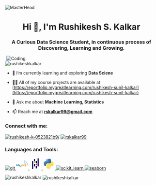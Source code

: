 ![MasterHead](https://resumespice.com/wp-content/uploads/2021/03/8.png)
<h1 align="center">Hi 👋, I'm Rushikesh S. Kalkar</h1>
<h3 align="center">A Curious Data Science Student, in continuous process of Discovering, Learning and Growing.</h3>
<image align="right" alt="Coding" width="500" src="https://user-images.githubusercontent.com/75851313/151668395-5591532b-28da-46a6-9476-7c9694bcb60e.gif">

<p align="left"> <img src="https://komarev.com/ghpvc/?username=rushikeshkalkar&label=Profile%20views&color=0e75b6&style=flat" alt="rushikeshkalkar" /> </p>

- 🌱 I’m currently learning and exploring **Data Sciene**

- 👨‍💻 All of my course projects are available at [https://eportfolio.mygreatlearning.com/rushikesh-sunil-kalkar](https://eportfolio.mygreatlearning.com/rushikesh-sunil-kalkar)

- 💬 Ask me about **Machine Learning, Statistics**

- 📫 Reach me at **rskalkar99@gmail.com**

<h3 align="left">Connect with me:</h3>
<p align="left">
<a href="https://linkedin.com/in/rushikesh-k-0523821b9/" target="blank"><img align="center" src="https://raw.githubusercontent.com/rahuldkjain/github-profile-readme-generator/master/src/images/icons/Social/linked-in-alt.svg" alt="rushikesh-k-0523821b9/" height="30" width="40" /></a>
<a href="https://www.hackerrank.com/rskalkar99" target="blank"><img align="center" src="https://raw.githubusercontent.com/rahuldkjain/github-profile-readme-generator/master/src/images/icons/Social/hackerrank.svg" alt="rskalkar99" height="30" width="40" /></a>
</p>

<h3 align="left">Languages and Tools:</h3>
<p align="left"> <a href="https://git-scm.com/" target="_blank" rel="noreferrer"> <img src="https://www.vectorlogo.zone/logos/git-scm/git-scm-icon.svg" alt="git" width="40" height="40"/> </a> <a href="https://www.mysql.com/" target="_blank" rel="noreferrer"> <img src="https://raw.githubusercontent.com/devicons/devicon/master/icons/mysql/mysql-original-wordmark.svg" alt="mysql" width="40" height="40"/> </a> <a href="https://pandas.pydata.org/" target="_blank" rel="noreferrer"> <img src="https://raw.githubusercontent.com/devicons/devicon/2ae2a900d2f041da66e950e4d48052658d850630/icons/pandas/pandas-original.svg" alt="pandas" width="40" height="40"/> </a> <a href="https://www.python.org" target="_blank" rel="noreferrer"> <img src="https://raw.githubusercontent.com/devicons/devicon/master/icons/python/python-original.svg" alt="python" width="40" height="40"/> </a> <a href="https://scikit-learn.org/" target="_blank" rel="noreferrer"> <img src="https://upload.wikimedia.org/wikipedia/commons/0/05/Scikit_learn_logo_small.svg" alt="scikit_learn" width="40" height="40"/> </a> <a href="https://seaborn.pydata.org/" target="_blank" rel="noreferrer"> <img src="https://seaborn.pydata.org/_images/logo-mark-lightbg.svg" alt="seaborn" width="40" height="40"/> </a> </p>

<p><img align="left" src="https://github-readme-stats.vercel.app/api/top-langs?username=rushikeshkalkar&show_icons=true&locale=en&layout=compact" alt="rushikeshkalkar" /></p>

<p>&nbsp;<img align="center" src="https://github-readme-stats.vercel.app/api?username=rushikeshkalkar&show_icons=true&locale=en" alt="rushikeshkalkar" /></p>

